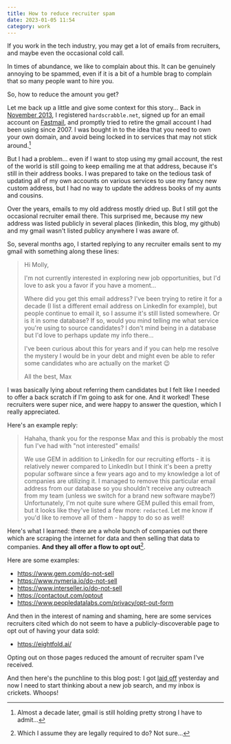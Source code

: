```yaml
---
title: How to reduce recruiter spam
date: 2023-01-05 11:54
category: work
---
```


If you work in the tech industry, you may get a lot of emails from recruiters, and maybe even the occasional cold call.

In times of abundance, we like to complain about this.
It can be genuinely annoying to be spammed, even if it is a bit of a humble brag to complain that so many people want to hire you.

So, how to reduce the amount you get?

Let me back up a little and give some context for this story...
Back in [November 2013](/2013/open-blog/), I registered `hardscrabble.net`, signed up for an email account on [Fastmail](https://ref.fm/u11882393), and promptly tried to retire the gmail account I had been using since 2007.
I was bought in to the idea that you need to own your own domain, and avoid being locked in to services that may not stick around.[^1]


[^1]: Almost a decade later, gmail is still holding pretty strong I have to admit...

But I had a problem... even if I want to stop using my gmail account, the rest of the world is still going to keep emailing me at that address, because it's still in their address books.
I was prepared to take on the tedious task of updating all of my own accounts on various services to use my fancy new custom address, but I had no way to update the address books of my aunts and cousins.

Over the years, emails to my old address mostly dried up.
But I still got the occasional recruiter email there.
This surprised me, because my new address was listed publicly in several places (linkedin, this blog, my github) and my gmail wasn't listed publicy anywhere I was aware of.

So, several months ago, I started replying to any recruiter emails sent to my gmail with something along these lines:

> Hi Molly,
>
> I'm not currently interested in exploring new job opportunities, but I'd love to ask you a favor if you have a moment...
>
> Where did you get this email address? I've been trying to retire it for a decade (I list a different email address on LinkedIn for example), but people continue to email it, so I assume it's still listed somewhere. Or is it in some database? If so, would you mind telling me what service you're using to source candidates? I don't mind being in a database but I'd love to perhaps update my info there...
>
> I've been curious about this for years and if you can help me resolve the mystery I would be in your debt and might even be able to refer some candidates who are actually on the market 😉
>
> All the best,
> Max

I was basically lying about referring them candidates but I felt like I needed to offer a back scratch if I'm going to ask for one.
And it worked!
These recruiters were super nice, and were happy to answer the question, which I really appreciated.

Here's an example reply:


> Hahaha, thank you for the response Max and this is probably the most fun I've had with "not interested" emails! 
> 
> We use GEM in addition to LinkedIn for our recruiting efforts - it is relatively newer compared to LinkedIn but I think it's been a pretty popular software since a few years ago and to my knowledge a lot of companies are utilizing it. I managed to remove this particular email address from our database so you shouldn't receive any outreach from my team (unless we switch for a brand new software maybe?) Unfortunately, I'm not quite sure where GEM pulled this email from, but it looks like they've listed a few more: `redacted`. Let me know if you'd like to remove all of them - happy to do so as well! 

Here's what I learned: there are a whole bunch of companies out there which are scraping the internet for data and then selling that data to companies.
**And they all offer a flow to opt out**[^2].

[^2]: Which I assume they are legally required to do? Not sure...

Here are some examples:

* <https://www.gem.com/do-not-sell>
* <https://www.nymeria.io/do-not-sell>
* <https://www.interseller.io/do-not-sell>
* <https://contactout.com/optout>
* <https://www.peopledatalabs.com/privacy/opt-out-form>


And then in the interest of naming and shaming, here are some services recruiters cited which do not seem to have a publicly-discoverable page to opt out of having your data sold:

* <https://eightfold.ai/>

Opting out on those pages reduced the amount of recruiter spam I've received.

And then here's the punchline to this blog post: I got [laid off](https://www.theverge.com/2023/1/4/23538785/vimeo-layoffs-11-percent-ceo-letter-anjali-sud) yesterday and now I need to start thinking about a new job search, and my inbox is crickets.
Whoops!
